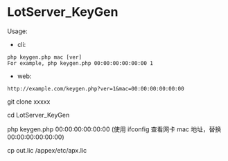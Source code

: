 # LotServer_KeyGen


Usage: 
  - cli: 
  ```
  php keygen.php mac [ver]
  For example, php keygen.php 00:00:00:00:00:00 1
  ```
  - web:
  ```
  http://example.com/keygen.php?ver=1&mac=00:00:00:00:00:00
  ```
git clone xxxxx

cd LotServer_KeyGen

php keygen.php 00:00:00:00:00:00 (使用 ifconfig 查看网卡 mac 地址，替换 00:00:00:00:00:00)


cp out.lic /appex/etc/apx.lic

